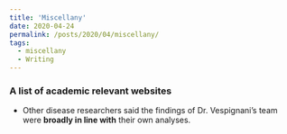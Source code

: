 ```yaml
---
title: 'Miscellany'
date: 2020-04-24
permalink: /posts/2020/04/miscellany/
tags:
  - miscellany
  - Writing
---
```


### A list of academic relevant websites

  * Other disease researchers said the findings of Dr. Vespignani’s team were **broadly in line with** their own analyses. 
